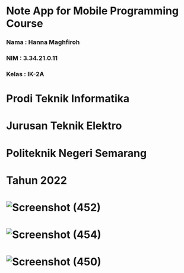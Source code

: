 # Note App for Mobile Programming Course

### Nama  : Hanna Maghfiroh
### NIM   : 3.34.21.0.11
### Kelas : IK-2A

# Prodi Teknik Informatika
# Jurusan Teknik Elektro
# Politeknik Negeri Semarang
# Tahun 2022

# ![Screenshot (452)](https://user-images.githubusercontent.com/117325289/209338116-f0585314-19df-4c4b-b72f-5137dc7053ed.png)
# ![Screenshot (454)](https://user-images.githubusercontent.com/117325289/209338128-6182fda3-4d27-46d7-aac3-c6c1bff5fbd1.png)
# ![Screenshot (450)](https://user-images.githubusercontent.com/117325289/209338129-8b345e2a-0818-47c9-9a75-119e9775f2b2.png)
